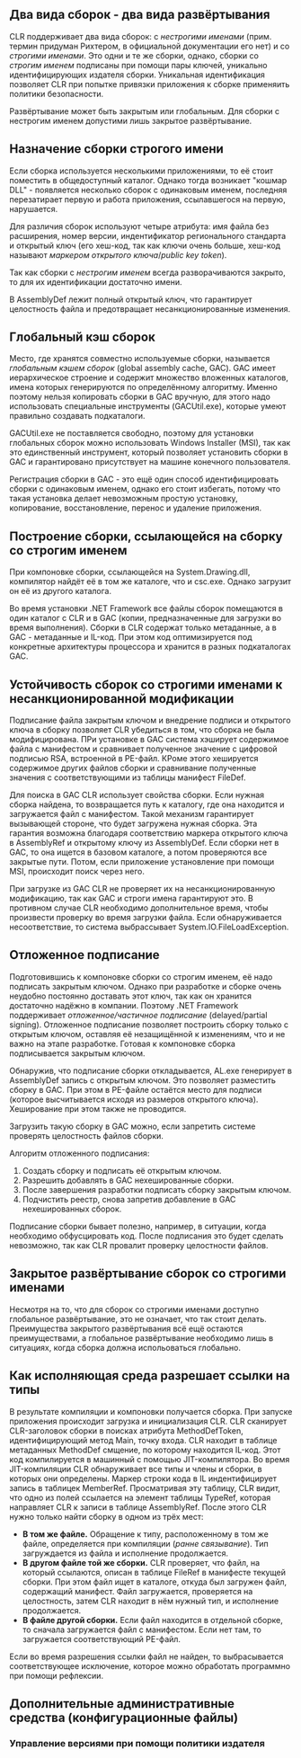 ## Два вида сборок - два вида развёртывания

CLR поддерживает два вида сборок: с _нестрогими  именами_ (прим. термин придуман Рихтером, в официальной документации его нет) и со _строгими именами_. Это одни и те же сборки, однако, сборки со _строгим именем_ подписаны при помощи пары ключей, уникально идентифицирующих издателя сборки. Уникальная идентификация позволяет CLR при попытке привязки приложения к сборке применяить политики безопасности. 

Развёртывание может быть закрытым или глобальным. Для сборки с нестрогим именем допустими лишь закрытое развёртывание.

## Назначение сборки строгого имени

Если сборка используется несколькими приложениями, то её стоит поместить в общедоступный каталог. Однако тогда возникает "кошмар DLL" - появляется несколько сборок с одинаковым именем, последняя перезатирает первую и работа приложения, ссылавшегося на первую, нарушается.

Для различия сборок используют четыре атрибута: имя файла без расширения, номер версии, индентификатор регионального стандарта и открытый ключ (его хеш-код, так как ключи очень больше, хеш-код называют _маркером открытого ключа_/_public key token_).

Так как сборки с _нестрогим именем_ всегда разворачиваются закрыто, то для их идентификации достаточно имени.

В AssemblyDef лежит полный открытый ключ, что гарантирует целостность файла и предотвращает несанкционированные изменения.

## Глобальный кэш сборок

Место, где хранятся совместно используемые сборки, называется _глобальным кэшем сборок_ (global assembly cache, GAC). GAC имеет иерархическое строение и содержит множество вложенных каталогов, имена которых генерируются по определённому алгоритму. Именно поэтому нельзя копировать сборки в GAC вручную, для этого надо использовать специальные инструменты (GACUtil.exe), которые умеют правильно создавать подкаталоги.

GACUtil.exe не поставляется свободно, поэтому для установки глобальных сборок можно использовать Windows Installer (MSI), так как это единственный инструмент, который позволяет установить сборки в GAC и гарантировано присутствует на машине конечного пользователя.

Регистрация сборки в GAC - это ещё один способ идентифицировать сборки с одинаковым именем, однако его стоит избегать, потому что такая установка делает невозможным простую установку, копирование, восстановление, перенос и удаление приложения.

## Построение сборки, ссылающейся на сборку со строгим именем

При компоновке сборки, ссылающейся на System.Drawing.dll, компилятор найдёт её в том же каталоге, что и csc.exe. Однако загрузит он её из другого каталога. 

Во время установки .NET Framework все файлы сборок помещаются в один каталог с CLR и в GAC (копии, предназначенные для загрузки во время выполнения). Сборки в CLR содержат только метаданные, а в GAC - метаданные и IL-код. При этом код оптимизируется под конкретные архитектуры процессора и хранится в разных подкаталогах GAC. 

## Устойчивость сборок со строгими именами к несанкционированной модификации

Подписание файла закрытым ключом и внедрение подписи и открытого ключа в сборку позволяет CLR убедиться в том, что сборка не была модифицирована. ПРи установке в GAC система хэширует содержимое файла с манифестом и сравнивает полученное значение с цифровой подписью RSA, встроенной в PE-файл. КРоме этого хешируется содержимое других файлов сборки и сравнивание полученные значения с соответствующими из таблицы манифест FileDef.

Для поиска в GAC CLR использует свойства сборки. Если нужная сборка найдена, то возвращается путь к каталогу, где она находится и загружается файл с манифестом. Такой механизм гарантирует вызывающей стороне, что будет загружена нужная сборка. Эта гарантия возможна благодаря соответствию маркера открытого ключа в AssemblyRef и открытому ключу из AssemblyDef. Если сборки нет в GAC, то она ищется в базовом каталоге, а потом проверяются все закрытые пути. Потом, если приложение установление при помощи MSI, происходит поиск через него. 

При загрузке из GAC CLR не проверяет их на несанкционированную модификацию, так как GAC и строги имена гарантируют это. В противном случае CLR необходимо дополнительное время, чтобы произвести проверку во время загрузки файла. Если обнаруживается несоответствие, то система выбрассывает System.IO.FileLoadException.

## Отложенное подписание

Подготовившись к компоновке  сборки со строгим именем, её надо подписать закрытым ключом. Однако при разработке и сборке очень неудобно постоянно доставать этот ключ, так как он хранится достаточно надёжно в компании. Поэтому .NET Framework поддерживает _отложенное/частичное подписание_ (delayed/partial signing). Отложенное подписание позволяет построить сборку только с открытым ключом, оставляя её незащищённой к изменениям, что и не важно на этапе разработке. Готовая к компоновке сборка подписывается закрытым ключом. 

Обнаружив, что подписание сборки откладывается, AL.exe генерирует в AssemblyDef запись с открытым ключом. Это позволяет разместить сборку в GAC. При этом в PE-файле остаётся место для подписи (которое высчитывается исходя из размеров открытого ключа). Хеширование при этом также не проводится.

Загрузить такую сборку в GAC можно, если запретить системе проверять целостность файлов сборки.

Алгоритм отложенного подписания:
1. Создать сборку и подписать её открытым ключом.
2. Разрешить добавлять в GAC нехешированные сборки.
3. После завершения разработки подписать сборку закрытым ключом.
4. Подчистить реестр, снова запретив добавление в GAC нехешированных сборок.

Подписание сборки бывает полезно, например, в ситуации, когда необходимо обфусцировать код. После подписания это будет сделать невозможно, так как CLR провалит проверку целостности файлов.

## Закрытое развёртывание сборок со строгими именами

Несмотря на то, что для сборок со строгими именами доступно глобальное развёртывание, это не означает, что так стоит делать. Преимущества закрытого развёртывания всё ещё остаются преимуществами, а глобальное развёртывание необходимо лишь в ситуациях, когда сборка должна испольоваться глобально.

## Как исполняющая среда разрешает ссылки на типы

В результате компиляции и компоновки получается сборка. При запуске приложения происходит загрузка и инициализация CLR. CLR сканирует CLR-заголовок сборки в поисках атрибута MethodDefToken, идентифицирующий метод Main, точку входа. CLR находит в таблице метаданных MethodDef смщение, по которому находится IL-код. Этот код компилируется в машинный с помощью JIT-компилятора. Во время JIT-компиляции CLR обнаруживает все типы и члены и сборки, в которых они определены. Маркер строки кода в IL индентифицирует запись в таблицек MemberRef. Просматривая эту таблицу, CLR видит, что одно из полей ссылается на элемент таблицы TypeRef, которая направляет CLR к записи в таблице AssemblyRef. После этого CLR нужно только найти сборку в одном из трёх мест:
- **В том же файле.** Обращение к типу, расположенному в том же файле, определяется при компиляции (_ранне связывание_). Тип загруждается из файла и исполнение продолжается.
- **В другом файле той же сборки.** CLR проверяет, что файл, на который ссылаются, описан в таблице FileRef в манифесте текущей сборки. При этом файл ищет в каталоге, откуда был загружен файл, содержащий манифест. Файл загружается, проверяется на целостность, затем CLR находит в нём нужный тип, и исполнение продолжается.
- **В файле другой сборки.** Если файл находится в отдельной сборке, то сначала загружается файл с манифестом. Если нет там, то загружается соответствующий PE-файл.

Если во время разрешения ссылки файл не найден, то выбрасывается соответствующее исключение, которое можно обработать программно при помощи рефлексии.

## Дополнительные административные средства (конфигурационные файлы)



### Управление версиями при помощи политики издателя

